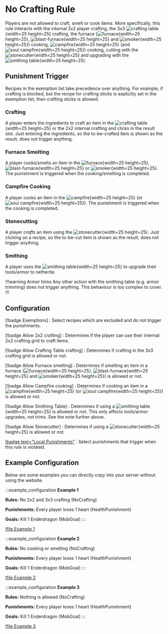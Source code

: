 # No Crafting Rule

Players are not allowed to craft, smelt or cook items. More specifically, this rule interacts with the internal 2x2
player crafting, the 3x3 ![crafting table](../static/mc-textures/minecraft_crafting_table.png){width=25 height=25} crafting, 
the furnace (![furnace](../static/mc-textures/minecraft_furnace.png){width=25 height=25}, ![blast-furnace](../static/mc-textures/minecraft_blast_furnace.png){width=25 height=25} and ![smoker](../static/mc-textures/minecraft_smoker.png){width=25 height=25}) 
cooking, ![campfire](../static/mc-textures/minecraft_campfire.png){width=25 height=25} (and ![soul campfire](../static/mc-textures/minecraft_soul_campfire.png){width=25 height=25})
cooking, cutting with the ![stonecutter](../static/mc-textures/minecraft_stonecutter.png){width=25 height=25}
and upgrading with the ![smithing table](../static/mc-textures/minecraft_smithing_table.png){width=25 height=25}.

## Punishment Trigger

Recipes in the exemption list take precedence over anything. For example, if crafting is blocked, but the recipe for
crafting sticks is explicitly set in the exemption list, then crafting sticks is allowed.

### Crafting

A player enters the ingredients to craft an item in the ![crafting table](../static/mc-textures/minecraft_crafting_table.png){width=25 height=25}
or the 2x2 internal crafting and clicks in the result slot. Just entering the ingredients, so the
to-be-crafted item is shown as the result, does not trigger anything.

### Furnace Smelting

A player cooks/smelts an item in the ![furnace](../static/mc-textures/minecraft_furnace.png){width=25 height=25}, ![blast-furnace](../static/mc-textures/minecraft_blast_furnace.png){width=25 height=25} or ![smoker](../static/mc-textures/minecraft_smoker.png){width=25 height=25}. 
The punishment is triggered when the cooking/smelting
is completed.

### Campfire Cooking
A player cooks an item in the ![campfire](../static/mc-textures/minecraft_campfire.png){width=25 height=25} (or ![soul campfire](../static/mc-textures/minecraft_soul_campfire.png){width=25 height=25}). 
The punishment is triggered when the cooking is completed.

### Stonecutting

A player *crafts* an item using the ![stonecutter](../static/mc-textures/minecraft_stonecutter.png){width=25 height=25}. Just clicking on a recipe, so the to-be-cut item is shown as the result, does not trigger anything.

### Smithing

A player uses the ![smithing table](../static/mc-textures/minecraft_smithing_table.png){width=25 height=25} to upgrade their tools/armor to netherite.

!!!warning Armor trims
Any other action with the smithing table (e.g. armor trimming) does not trigger anything. This behaviour is too complex to cover.
!!!

## Configuration

[!badge Exemptions]
:    Select recipes which are excluded and do not trigger the punishments.

[!badge Allow 2x2 crafting]
:    Determines if the player can use their internal 2x2 crafting grid to craft items.

[!badge Allow Crafting Table crafting]
:    Determines if crafting in the 3x3 crafting grid is allowed or not.

[!badge Allow Furnace smelting]
:    Determines if smelting an item in a furnace (![furnace](../static/mc-textures/minecraft_furnace.png){width=25 height=25}, ![blast-furnace](../static/mc-textures/minecraft_blast_furnace.png){width=25 height=25} and ![smoker](../static/mc-textures/minecraft_smoker.png){width=25 height=25}) is allowed or not.

[!badge Allow Campfire cooking]
:    Determines if cooking an item in a ![campfire](../static/mc-textures/minecraft_campfire.png){width=25 height=25} (or ![soul campfire](../static/mc-textures/minecraft_soul_campfire.png){width=25 height=25}) is allowed or not.

[!badge Allow Smithing Table]
:    Determines if using a ![smithing table](../static/mc-textures/minecraft_smithing_table.png){width=25 height=25} is allowed or not.
This only affects tools/armor upgrades, not trims. See the note further above.

[!badge Allow Stonecutter]
:    Determines if using a ![stonecutter](../static/mc-textures/minecraft_stonecutter.png){width=25 height=25} is allowed or not.

[!badge text="Local Punishments"](../punishments/punishments.md)
:    Select punishments that trigger when this rule is violated.


## Example Configuration

Below are some examples you can directly copy into your server without using the website.

:::example_configuration
**Example 1**

**Rules:** No 2x2 and 3x3 crafting (NoCrafting)

**Punishments:** Every player loses 1 heart (HealthPunishment)

**Goals:** Kill 1 Enderdragon (MobGoal)
:::

[!file Example 1](../static/examples/no_crafting_no_crafting_at_all_1_heart_lost_all_mob_goal_1_ender_dragon.json)

:::example_configuration
**Example 2**

**Rules:** No cooking or smelting (NoCrafting)

**Punishments:** Every player loses 1 heart (HealthPunishment)

**Goals:** Kill 1 Enderdragon (MobGoal)
:::

[!file Example 2](../static/examples/no_crafting_no_smelting_cooking_1_heart_lost_all_mob_goal_1_ender_dragon.json)

:::example_configuration
**Example 3**

**Rules:** Nothing is allowed (NoCrafting)

**Punishments:** Every player loses 1 heart (HealthPunishment)

**Goals:** Kill 1 Enderdragon (MobGoal)
:::

[!file Example 3](../static/examples/no_crafting_nothing_1_heart_lost_all_mob_goal_1_ender_dragon.json)